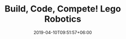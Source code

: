 ---
title: "Build, Code, Compete! Lego Robotics"
date: 2019-04-10T09:51:57+06:00
short_description: "TODO"
page_header_image: ""
description : "TODO"

event_dates: 
- 
time: ""
location: ""

layout: "event"
draft: false
---
